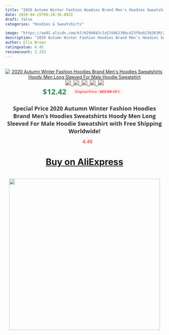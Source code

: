 ```yaml
---
title: "2020 Autumn Winter Fashion Hoodies Brand Men's Hoodies Sweatshirts Hoody Men Long Sleeved For Male Hoodie Sweatshirt"
date: 2020-04-15T09:10:36.892Z
draft: false
categories: "Hoodies & Sweatshirts"

image: "https://ae01.alicdn.com/kf/H294042c1a57d46239bcd23f6eb238363M/2020-Autumn-Winter-Fashion-Hoodies-Brand-Men-s-Hoodies-Sweatshirts-Hoody-Men-Long-Sleeved-For-Male.jpg"
description: "2020 Autumn Winter Fashion Hoodies Brand Men's Hoodies Sweatshirts Hoody Men Long Sleeved For Male Hoodie Sweatshirt"
author: Ella Brown
ratingvalue: 4.45
reviewcount: 2.333
---
```

<br>
<div style="text-align: center;">
<a href="https://s.click.aliexpress.com/e/_AbEnSz" target="_blank" rel="nofollow noopener noreferrer"><img alt="2020 Autumn Winter Fashion Hoodies Brand Men's Hoodies Sweatshirts Hoody Men Long Sleeved For Male Hoodie Sweatshirt" class="magnifier-image" src="https://ae01.alicdn.com/kf/H294042c1a57d46239bcd23f6eb238363M/2020-Autumn-Winter-Fashion-Hoodies-Brand-Men-s-Hoodies-Sweatshirts-Hoody-Men-Long-Sleeved-For-Male.jpg_640x640.jpg">
<br>
<img style="border:1px solid salmon" src="https://ae01.alicdn.com/kf/H294042c1a57d46239bcd23f6eb238363M/2020-Autumn-Winter-Fashion-Hoodies-Brand-Men-s-Hoodies-Sweatshirts-Hoody-Men-Long-Sleeved-For-Male.jpg_120x120.jpg">&nbsp;&nbsp;<img style="border:1px solid salmon" src="https://ae01.alicdn.com/kf/H1e7be3d7cda84312816e33a5044139ecI/2020-Autumn-Winter-Fashion-Hoodies-Brand-Men-s-Hoodies-Sweatshirts-Hoody-Men-Long-Sleeved-For-Male.jpg_120x120.jpg">&nbsp;&nbsp;<img style="border:1px solid salmon" src="https://ae01.alicdn.com/kf/H4be9c1963c9d443780b1e6e17886458eI/2020-Autumn-Winter-Fashion-Hoodies-Brand-Men-s-Hoodies-Sweatshirts-Hoody-Men-Long-Sleeved-For-Male.jpg_120x120.jpg">&nbsp;&nbsp;<img style="border:1px solid salmon" src="https://ae01.alicdn.com/kf/H0b9b06a9c19347f2935ca832de80c5beh/2020-Autumn-Winter-Fashion-Hoodies-Brand-Men-s-Hoodies-Sweatshirts-Hoody-Men-Long-Sleeved-For-Male.jpg_120x120.jpg">&nbsp;&nbsp;<img style="border:1px solid salmon" src="https://ae01.alicdn.com/kf/Haed25313fa0b48ddb4a28623526fe58eZ/2020-Autumn-Winter-Fashion-Hoodies-Brand-Men-s-Hoodies-Sweatshirts-Hoody-Men-Long-Sleeved-For-Male.jpg_120x120.jpg"></a></div><br0>
<div style="text-align: center;"><span style="background-color: white; border: 0px; box-sizing: border-box; color: seagreen; display: inline-block; font-family: &quot;open sans&quot; , &quot;arial&quot; , &quot;helvetica&quot; , sans-serif , &quot;heiti&quot;; font-size: 24px; font-stretch: inherit; font-weight: 700; line-height: inherit; margin: 0px 10px 0px 0px; padding: 0px; vertical-align: middle;">$12.42 </span>
<span style="background: rgb(255 , 241 , 241); border-radius: 3px; border: 0px; box-sizing: border-box; color: #ff4747; display: inline-block; font-family: inherit; font-size: 12px; font-stretch: inherit; font-style: inherit; font-variant: inherit; font-weight: 600; line-height: inherit; margin: 0px; padding: 2px 5px; transform: scale(0.9); vertical-align: middle;">Original Price : <b style="text-decoration: line-through;">$23.88 </b> 48%&nbsp;&nbsp;</span></div>
<h1 style="color: #333333; display: inline-block; font-family: &quot;open sans&quot; , &quot;arial&quot; , &quot;helvetica&quot; , sans-serif , &quot;heiti&quot;; font-size: 18px; font-stretch: inherit; font-weight: 700; text-align: center;">Special Price 2020 Autumn Winter Fashion Hoodies Brand Men's Hoodies Sweatshirts Hoody Men Long Sleeved For Male Hoodie Sweatshirt with Free Shipping Worldwide!</h1>
<div style="color: #ff4747; text-align: center;">
<img src="https://4.bp.blogspot.com/-M0ZcTcb-5uY/XleCXlxnR4I/AAAAAAAAAEc/OrjgMkXV1oMQFaCRZj5HQwOCBcu3w1FegCPcBGAYYCw/s1600/star.png" style="height: 15px;">&nbsp;<b>4.45</b></div>
<div class="button_cont" align="center"><a class="buynow_a" href="https://s.click.aliexpress.com/e/_AbEnSz" target="_blank" rel="nofollow noopener noreferrer"><H1>Buy on AliExpress</H1></a></div><br>
<div class="separator" style="clear: both; text-align: center;">
<img src="https://lh3.googleusercontent.com/-pTy5HemUv9M/XlePHvY0dAI/AAAAAAAAAE4/0nX5iRUoIWY8eMW9Dpxeirr157OZliDIgCLcBGAsYHQ/s1600/badge.gif" width="480">
</div>
